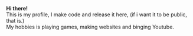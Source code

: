 **Hi there!**</br>
This is my profile, I make code and release it here, (if i want it to be public, that is.)</br>
My hobbies is playing games, making websites and binging Youtube.